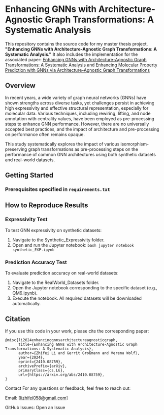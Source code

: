 # Enhancing GNNs with Architecture-Agnostic Graph Transformations: A Systematic Analysis

This repository contains the source code for my master thesis project, **"Enhancing GNNs with Architecture-Agnostic Graph Transformations: A Systematic Analysis."** It also includes the implementation for the associated paper: [Enhancing GNNs with Architecture-Agnostic Graph Transformations: A Systematic Analysis
](https://arxiv.org/abs/2410.08759) and [Enhancing Molecular Property Prediction with GNNs via Architecture-Agnostic Graph Transformations](https://openreview.net/forum?id=Xp4vZ3eAwd&referrer=%5Bthe%20profile%20of%20Zhifei%20Li%5D(%2Fprofile%3Fid%3D~Zhifei_Li4))

## Overview

In recent years, a wide variety of graph neural networks (GNNs) have shown strengths across diverse tasks, yet challenges persist in achieving high expressivity and effective structural representation, especially for molecular data. Various techniques, including rewiring, lifting, and node annotation with centrality values, have been employed as pre-processing steps to enhance GNN performance. However, there are no universally accepted best practices, and the impact of architecture and pre-processing on performance often remains opaque.

This study systematically explores the impact of various isomorphism-preserving graph transformations as pre-processing steps on the performance of common GNN architectures using both synthetic datasets and real-world datasets. 
    

## Getting Started

### Prerequisites specified in `requirements.txt`


## How to Reproduce Results
### Expressivity Test
To test GNN expressivity on synthetic datasets:

1. Navigate to the Synthetic_Expressivity folder.
2. Open and run the Jupyter notebook:
``` bash jupyter notebook synthetic_EXP.ipynb ```

### Prediction Accuracy Test
To evaluate prediction accuracy on real-world datasets:

1. Navigate to the RealWorld_Datasets folder.
2. Open the Jupyter notebook corresponding to the specific dataset (e.g., QM9.ipynb).
3. Execute the notebook. All required datasets will be downloaded automatically.

## Citation
If you use this code in your work, please cite the corresponding paper:

```
@misc{li2024enhancinggnnsarchitectureagnosticgraph,
      title={Enhancing GNNs with Architecture-Agnostic Graph Transformations: A Systematic Analysis}, 
      author={Zhifei Li and Gerrit Großmann and Verena Wolf},
      year={2024},
      eprint={2410.08759},
      archivePrefix={arXiv},
      primaryClass={cs.LG},
      url={https://arxiv.org/abs/2410.08759}, 
}
```

Contact
For any questions or feedback, feel free to reach out:

Email: [lizhifei058@gmail.com] 

GitHub Issues: Open an Issue
